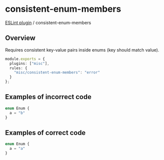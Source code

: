 # consistent-enum-members

[ESLint plugin](https://ilyub.github.io/eslint-plugin-misc/) / consistent-enum-members

## Overview

Requires consistent key-value pairs inside enums (key should match value).

```ts
module.exports = {
  plugins: ["misc"],
  rules: {
    "misc/consistent-enum-members": "error"
  }
};
```

## Examples of incorrect code

```ts
enum Enum {
  a = "b"
}
```

## Examples of correct code

```ts
enum Enum {
  a = "a"
}
```